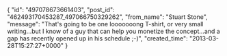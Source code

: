  {
   "id": "497078673661403",
   "post_id": "462493170453287_497066750329262",
   "from_name": "Stuart Stone",
   "message": "That's going to be one looooooong T-shirt, or very small writing...but I know of a guy that can help you monetize the concept...and a gap has recently opened up in his schedule ;-)",
   "created_time": "2013-03-28T15:27:27+0000"
 }
